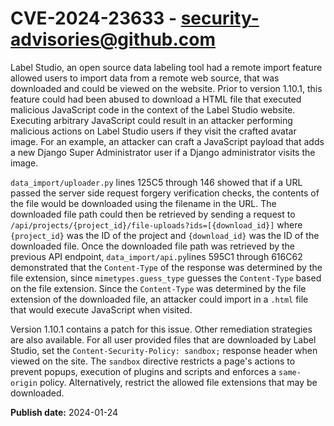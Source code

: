# CVE-2024-23633 - security-advisories@github.com

Label Studio, an open source data labeling tool had a remote import feature allowed users to import data from a remote web source, that was downloaded and could be viewed on the website. Prior to version 1.10.1, this feature could had been abused to download a HTML file that executed malicious JavaScript code in the context of the Label Studio website. Executing arbitrary JavaScript could result in an attacker performing malicious actions on Label Studio users if they visit the crafted avatar image. For an example, an attacker can craft a JavaScript payload that adds a new Django Super Administrator user if a Django administrator visits the image.

`data_import/uploader.py` lines 125C5 through 146 showed that if a URL passed the server side request forgery verification checks, the contents of the file would be downloaded using the filename in the URL. The downloaded file path could then be retrieved by sending a request to `/api/projects/{project_id}/file-uploads?ids=[{download_id}]` where `{project_id}` was the ID of the project and `{download_id}` was the ID of the downloaded file. Once the downloaded file path was retrieved by the previous API endpoint, `data_import/api.py`lines 595C1 through 616C62 demonstrated that the `Content-Type` of the response was determined by the file extension, since `mimetypes.guess_type` guesses the `Content-Type` based on the file extension. Since the `Content-Type` was determined by the file extension of the downloaded file, an attacker could import in a `.html` file that would execute JavaScript when visited.

Version 1.10.1 contains a patch for this issue. Other remediation strategies are also available. For all user provided files that are downloaded by Label Studio, set the `Content-Security-Policy: sandbox;` response header when viewed on the site. The `sandbox` directive restricts a page's actions to prevent popups, execution of plugins and scripts and enforces a `same-origin` policy. Alternatively, restrict the allowed file extensions that may be downloaded.

**Publish date:** 2024-01-24
